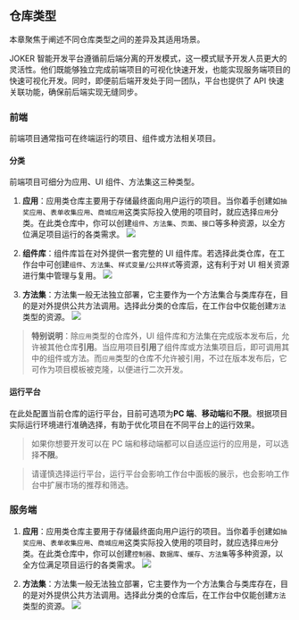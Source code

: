 ## 仓库类型

本章聚焦于阐述不同仓库类型之间的差异及其适用场景。

JOKER 智能开发平台遵循前后端分离的开发模式，这一模式赋予开发人员更大的灵活性。他们既能够独立完成前端项目的可视化快速开发，也能实现服务端项目的快速可视化开发。同时，即便前后端开发处于同一团队，平台也提供了 API 快速关联功能，确保前后端实现无缝同步。

### 前端

前端项目通常指可在终端运行的项目、组件或方法相关项目。

#### 分类

前端项目可细分为应用、UI 组件、方法集这三种类型。

1. **应用**：应用类仓库主要用于存储最终面向用户运行的项目。当你着手创建如`抽奖应用`、`表单收集应用`、`商城应用`这类实际投入使用的项目时，就应选择`应用`分类。在此类仓库中，你可以创建`组件`、`方法集`、`页面`、`接口`等多种资源，以全方位满足项目运行的各类需求。
   ![](/portal/rep-kind.png)

2. **组件库**：组件库旨在对外提供一套完整的 UI 组件库。若选择此类仓库，在工作台中可创建`组件`、`方法集`、`样式变量/公共样式`等资源，这有利于对 UI 相关资源进行集中管理与复用。
   ![](/portal/rep-kind2.png)

3. **方法集**：方法集一般无法独立部署，它主要作为一个方法集合与类库存在，目的是对外提供公共方法调用。选择此分类的仓库后，在工作台中仅能创建`方法`类型的资源。
   ![](/portal/rep-kind3.png)

> **特别说明**：除`应用`类型的仓库外，UI 组件库和方法集在完成版本发布后，允许被其他仓库**引用**。当应用项目**引用**了组件库或方法集项目后，即可调用其中的组件或方法。而`应用`类型的仓库不允许被引用，不过在版本发布后，它可作为项目模板被克隆，以便进行二次开发。

#### 运行平台

在此处配置当前仓库的运行平台，目前可选项为**PC 端**、**移动端**和**不限**。根据项目实际运行环境进行准确选择，有助于优化项目在不同平台上的运行效果。

> 如果你想要开发可以在 PC 端和移动端都可以自适应运行的应用是，可以选择**不限**。

> 请谨慎选择运行平台，运行平台会影响工作台中面板的展示，也会影响工作台中扩展市场的推荐和筛选。

### 服务端

1. **应用**：应用类仓库主要用于存储最终面向用户运行的项目。当你着手创建如`抽奖应用`、`表单收集应用`、`商城应用`这类实际投入使用的项目时，就应选择`应用`分类。在此类仓库中，你可以创建`控制器`、`数据库`、`缓存`、`方法集`等多种资源，以全方位满足项目运行的各类需求。
   ![](/portal/rep-kind4.png)

2. **方法集**：方法集一般无法独立部署，它主要作为一个方法集合与类库存在，目的是对外提供公共方法调用。选择此分类的仓库后，在工作台中仅能创建`方法`类型的资源。
   ![](/portal/rep-kind3.png)
